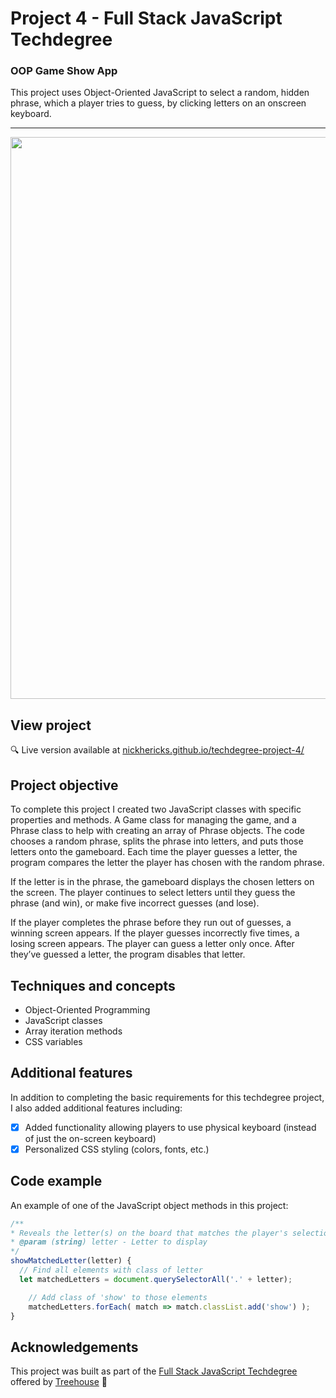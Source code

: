 # Project 4 - Full Stack JavaScript Techdegree

### OOP Game Show App

This project uses Object-Oriented JavaScript to select a random, hidden phrase, which a player tries to guess, by clicking letters on an onscreen keyboard.

---

<img src="https://res.cloudinary.com/dtqevfsxh/image/upload/v1551887069/portfolio/phrasehunter.png" width="899px">

## View project

:mag: Live version available at [nickhericks.github.io/techdegree-project-4/](https://nickhericks.github.io/techdegree-project-4/)

## Project objective

To complete this project I created two JavaScript classes with specific properties and methods. A Game class for managing the game, and a Phrase class to help with creating an array of Phrase objects. The code chooses a random phrase, splits the phrase into letters, and puts those letters onto the gameboard. Each time the player guesses a letter, the program compares the letter the player has chosen with the random phrase.

If the letter is in the phrase, the gameboard displays the chosen letters on the screen. The player continues to select letters until they guess the phrase (and win), or make five incorrect guesses (and lose).

If the player completes the phrase before they run out of guesses, a winning screen appears. If the player guesses incorrectly five times, a losing screen appears. The player can guess a letter only once. After they’ve guessed a letter, the program disables that letter.

## Techniques and concepts

- Object-Oriented Programming
- JavaScript classes
- Array iteration methods
- CSS variables

## Additional features

In addition to completing the basic requirements for this techdegree project, I also added additional features including:

- [x] Added functionality allowing players to use physical keyboard (instead of just the on-screen keyboard)
- [x] Personalized CSS styling (colors, fonts, etc.)

## Code example

An example of one of the JavaScript object methods in this project:

```javascript
/**
* Reveals the letter(s) on the board that matches the player's selection
* @param (string) letter - Letter to display
*/
showMatchedLetter(letter) {
  // Find all elements with class of letter
  let matchedLetters = document.querySelectorAll('.' + letter);

	// Add class of 'show' to those elements
	matchedLetters.forEach( match => match.classList.add('show') );
}
```

## Acknowledgements

This project was built as part of the [Full Stack JavaScript Techdegree](https://join.teamtreehouse.com/techdegree/) offered by [Treehouse](https://teamtreehouse.com) :raised_hands:
